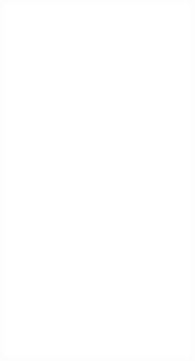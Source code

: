 <div >
<div style = "display: flex;
  justify-content: space-between;">
<div style = "display: flex;
  justify-content: center;">
<img align="center" src="metrics_topics.svg" alt="Metrics" width="530">
</div>
<div style = "display: flex;
  justify-content: center;">

<img align="center" src="metrics_base.svg" alt="Metrics" width="300">
</div>

</div>

<div  style = "display: flex;
  justify-content: center;">
<img align="center" src="metrics_lang.svg" alt="Metrics" width="550">
</div>
<div style = "display: flex;
  justify-content: center;">
<img align="center" src="anime_characters.svg" alt="Metrics" width="700">
</div>

</div>